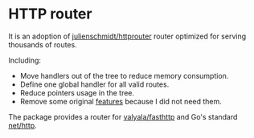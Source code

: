 # HTTP router

It is an adoption of [julienschmidt/httprouter](https://github.com/julienschmidt/httprouter) router optimized for serving thousands of routes.

Including:
 * Move handlers out of the tree to reduce memory consumption. 
 * Define one global handler for all valid routes.
 * Reduce pointers usage in the tree.
 * Remove some original [features](https://github.com/julienschmidt/httprouter#features) because I did not need them.

The package provides a router for [valyala/fasthttp](https://github.com/valyala/fasthttp) and Go's standard [net/http](https://pkg.go.dev/net/http).

